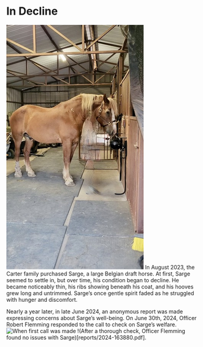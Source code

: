 
# In Decline

![Day of sale](day1.jpeg)
In August 2023, the Carter family purchased Sarge, a large Belgian draft horse. At first, Sarge seemed to settle in, but over time, his condition began to decline. He became noticeably thin, his ribs showing beneath his coat, and his hooves grew long and untrimmed. Sarge’s once gentle spirit faded as he struggled with hunger and discomfort.

Nearly a year later, in late June 2024, an anonymous report was made expressing concerns about Sarge’s well-being. On June 30th, 2024, Officer Robert Flemming responded to the call to check on Sarge’s welfare.
![When first call was made](IMG_3282.jpg)
!(After a thorough check, Officer Flemming found no issues with Sarge)[reports/2024-163880.pdf].